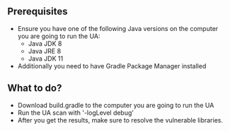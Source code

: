 ## Prerequisites
* Ensure you have one of the following Java versions on the computer you are going to run the UA: 
  * Java JDK 8
  * Java JRE 8
  * Java JDK 11
* Additionally you need to have Gradle Package Manager installed 

## What to do?
* Download build.gradle to the computer you are going to run the UA
* Run the UA scan with '-logLevel debug' 
* After you get the results, make sure to resolve the vulnerable libraries.
